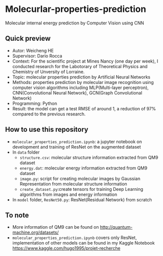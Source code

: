 # Molecurlar-properties-prediction
Molecular internal energy prediction by Computer Vision using CNN
## Quick preview
- Autor: Weicheng HE
- Supervisor: Dario Rocca
- Context: For the scientific project at Mines Nancy (one day per week), I conducted research for the Labotorary of Theoretical Physics and Chemistry of Unversity of Lorraine. 
- Topic: molecular properties prediction by Artificial Neural Networks
- Methods: properties prediction by molecular image recognition using computer vision algorithms including MLP(Multi-layer perceptron), CNN(Convolutional Neural Network), GCN(Graph Convolutional Network)
- Programming: Python
- Result: the model can get a test RMSE of around 1, a reduction of 97% compared to the previous research.

## How to use this repository
- `molecular_properties_prediction.ipynb`: a jupyter notebook on development and training of ResNet on the augmented dataset
- In `data` folder
   - `structure.csv`: molecular structure information extracted from QM9 dataset
   - `energy.dat`: molecular energy information extracted from QM9 dataset
   - `image.py`: script for creating molecular images by Gaussian Representation from molecular structure information
   - `create_dataset.py`:create tensors for training Deep Learning algorithms from images and energy information
- In `model` folder, `ResNet50.py`: ResNet(Residual Network) from scratch

## To note
- More information of QM9 can be found on http://quantum-machine.org/datasets/
- `molecular_properties_prediction.ipynb` covers only ResNet, implementation of other models can be found in my Kaggle Notebook https://www.kaggle.com/hugo1995/projet-recherche
